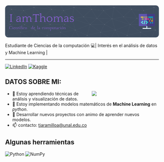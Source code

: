 ![Banner presentación](github-header-image.png)

Estudiante de Ciencias de la computación 💻|
Interés en el análisis de datos y Machine Learning |
***
[![LinkedIn](https://img.shields.io/badge/linkedin-%230077B5.svg?style=for-the-badge&logo=linkedin&logoColor=white)](https://www.linkedin.com/in/thomas1115)
[![Kaggle](https://img.shields.io/badge/Kaggle-035a7d?style=for-the-badge&logo=kaggle&logoColor=white)](https://www.kaggle.com/thomasaguirre12)
## DATOS SOBRE MI:
<img align= "right" src = "https://media2.giphy.com/media/0lGd2OXXHe4tFhb7Wh/giphy.webp?cid=790b7611kz1o4fvhp9h1i95yj5z2zc164s1tpmwcuy6qb74m&ep=v1_gifs_search&rid=giphy.webp&ct=g" width = "220" >

- 🌱 Estoy aprendiendo técnicas de análisis y visualización de datos.
- 🔭 Estoy implementando modelos matemáticos de **Machine Learning** en *python*.
- 🤔 Desarrollar nuevos proyectos con animo de aprender nuevos modelos.
- 📫 contacto: tjaramilloa@unal.edu.co

## Algunas herramientas
![Python](https://img.shields.io/badge/python-3670A0?style=for-the-badge&logo=python&logoColor=ffdd54)
![NumPy](https://img.shields.io/badge/numpy-%23013243.svg?style=for-the-badge&logo=numpy&logoColor=white)